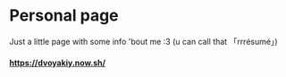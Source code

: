 # Personal page
Just a little page with some info 'bout me :3
(u can call that 「rrrésumé」)

#### https://dvoyakiy.now.sh/

